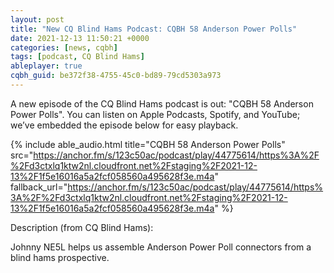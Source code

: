 ```yaml
---
layout: post
title: "New CQ Blind Hams Podcast: CQBH 58 Anderson Power Polls"
date: 2021-12-13 11:50:21 +0000
categories: [news, cqbh]
tags: [podcast, CQ Blind Hams]
ableplayer: true
cqbh_guid: be372f38-4755-45c0-bd89-79cd5303a973
---
```


A new episode of the CQ Blind Hams podcast is out: "CQBH 58 Anderson Power Polls". You can listen on Apple Podcasts, Spotify, and YouTube; we’ve embedded the episode below for easy playback.

{% include able_audio.html title="CQBH 58 Anderson Power Polls" src="https://anchor.fm/s/123c50ac/podcast/play/44775614/https%3A%2F%2Fd3ctxlq1ktw2nl.cloudfront.net%2Fstaging%2F2021-12-13%2F1f5e16016a5a2fcf058560a495628f3e.m4a" fallback_url="https://anchor.fm/s/123c50ac/podcast/play/44775614/https%3A%2F%2Fd3ctxlq1ktw2nl.cloudfront.net%2Fstaging%2F2021-12-13%2F1f5e16016a5a2fcf058560a495628f3e.m4a" %}

Description (from CQ Blind Hams):

<p>Johnny NE5L helps us assemble Anderson Power Poll connectors from a blind hams prospective.&nbsp;</p>
